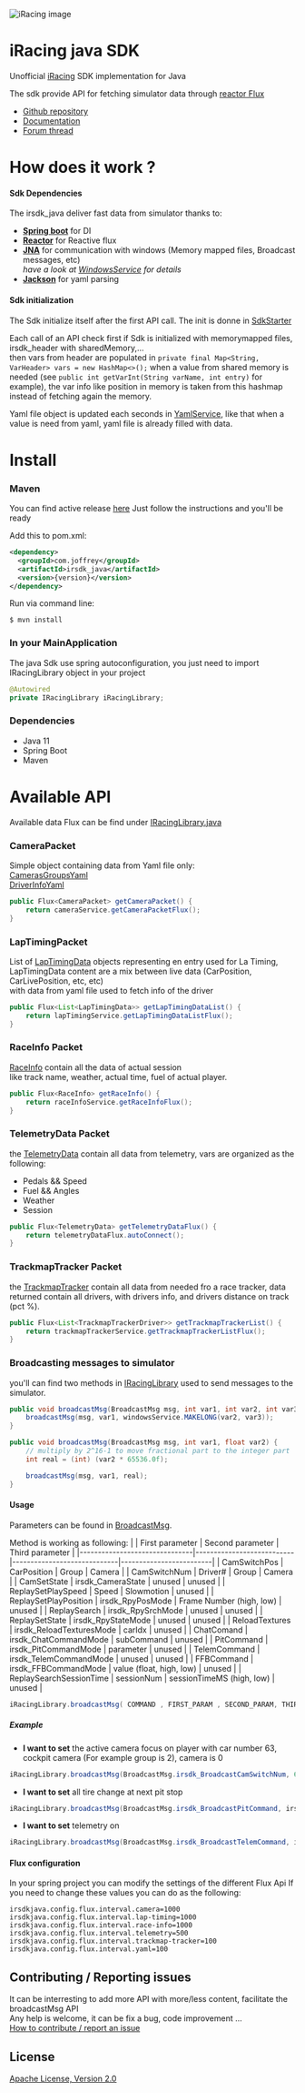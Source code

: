![iRacing image](https://www.jayski.com/wp-content/uploads/sites/31/2020/03/14/iRacing.png)

# iRacing java SDK  
Unofficial [iRacing](https://www.iracing.com/) SDK implementation for Java

The sdk provide API for fetching simulator data through [reactor Flux](https://projectreactor.io/) 

* [Github repository](https://github.com/JBonifay/irsdk_java)  
* [Documentation](https://jbonifay.github.io/irsdk_java/)  
* [Forum thread](https://members.iracing.com/jforum/posts/list/3749393.page#12148089)  

# How does it work ?
#### Sdk Dependencies
The irsdk_java deliver fast data from simulator thanks to:
- **[Spring boot](https://spring.io/)** for DI
- **[Reactor](reactor.io)** for Reactive flux
- **[JNA](https://github.com/java-native-access/jna)** for communication with windows (Memory mapped files, Broadcast messages, etc)  
_have a look at [WindowsService](https://github.com/JBonifay/irsdk_java/blob/master/src/main/java/com/joffrey/irsdkjava/windows/WindowsService.java) for details_
- **[Jackson](https://github.com/FasterXML/jackson)** for yaml parsing

#### Sdk initialization
The Sdk initialize itself after the first API call.
The init is donne in [SdkStarter](https://github.com/JBonifay/irsdk_java/blob/master/src/main/java/com/joffrey/irsdkjava/model/SdkStarter.java)  

Each call of an API check first if Sdk is initialized with memorymapped files, irsdk_header with sharedMemory,...  
then vars from header are populated in `private final Map<String, VarHeader> vars = new HashMap<>();`
when a value from shared memory is needed (see `public int getVarInt(String varName, int entry)` for example), the var info like position in memory is taken from this hashmap instead of fetching again the memory.

Yaml file object is updated each seconds in [YamlService](https://github.com/JBonifay/irsdk_java/blob/master/src/main/java/com/joffrey/irsdkjava/yaml/YamlService.java),
like that when a value is need from yaml, yaml file is already filled with data.

# Install
### Maven
You can find active release [here](https://github.com/JBonifay/irsdk_java/packages/449562)
Just follow the instructions and you'll be ready

Add this to pom.xml:
```xml
<dependency>
  <groupId>com.joffrey</groupId>
  <artifactId>irsdk_java</artifactId>
  <version>{version}</version>
</dependency>
```

Run via command line:
```
$ mvn install
```

### In your MainApplication
The java Sdk use spring autoconfiguration, you just need to import IRacingLibrary object in your project 

```java
@Autowired
private IRacingLibrary iRacingLibrary;
``` 


### Dependencies  
- Java 11  
- Spring Boot  
- Maven  


# Available API  
Available data Flux can be find under [IRacingLibrary.java](https://github.com/JBonifay/irsdk_java/blob/master/src/main/java/com/joffrey/irsdkjava/IRacingLibrary.java)

### CameraPacket
Simple object containing data from Yaml file only:  
[CamerasGroupsYaml](https://github.com/JBonifay/irsdk_java/blob/master/src/main/java/com/joffrey/irsdkjava/yaml/irsdkyaml/CamerasGroupsYaml.java)  
[DriverInfoYaml](https://github.com/JBonifay/irsdk_java/blob/master/src/main/java/com/joffrey/irsdkjava/yaml/irsdkyaml/DriverInfoYaml.java)  

```java
public Flux<CameraPacket> getCameraPacket() {
    return cameraService.getCameraPacketFlux();
}
```


### LapTimingPacket
List of [LapTimingData](https://github.com/JBonifay/irsdk_java/blob/master/src/main/java/com/joffrey/irsdkjava/laptiming/model/LapTimingData.java) objects representing en entry used for La Timing,  
LapTimingData content are a mix between live data (CarPosition, CarLivePosition, etc, etc)  
with data from yaml file used to fetch info of the driver 
```java
public Flux<List<LapTimingData>> getLapTimingDataList() {
    return lapTimingService.getLapTimingDataListFlux();
}
```


### RaceInfo Packet
[RaceInfo](https://github.com/JBonifay/irsdk_java/blob/master/src/main/java/com/joffrey/irsdkjava/raceinfo/model/RaceInfo.java) contain all the data of actual session  
like track name, weather, actual time, fuel of actual player.

```java
public Flux<RaceInfo> getRaceInfo() {
    return raceInfoService.getRaceInfoFlux();
}
```


### TelemetryData Packet
the [TelemetryData](https://github.com/JBonifay/irsdk_java/blob/master/src/main/java/com/joffrey/irsdkjava/telemetry/model/TelemetryData.java) contain all data from telemetry,  vars are organized as the following:  
- Pedals && Speed  
- Fuel && Angles  
- Weather  
- Session  
```java
public Flux<TelemetryData> getTelemetryDataFlux() {
    return telemetryDataFlux.autoConnect();
}
```

### TrackmapTracker Packet
the [TrackmapTracker](https://github.com/JBonifay/irsdk_java/blob/master/src/main/java/com/joffrey/irsdkjava/trackmaptracker/model/TrackmapTrackerDriver.java) contain all data from needed fro a race tracker, data returned contain all drivers, with drivers info, and drivers distance on track (pct %).
```java
public Flux<List<TrackmapTrackerDriver>> getTrackmapTrackerList() {
    return trackmapTrackerService.getTrackmapTrackerListFlux();
}
```

### Broadcasting messages to simulator
you'll can find two methods in [IRacingLibrary](https://github.com/JBonifay/irsdk_java/blob/master/src/main/java/com/joffrey/irsdkjava/IRacingLibrary.java) used to send messages to the simulator.
```java
public void broadcastMsg(BroadcastMsg msg, int var1, int var2, int var3) {
    broadcastMsg(msg, var1, windowsService.MAKELONG(var2, var3));
}

public void broadcastMsg(BroadcastMsg msg, int var1, float var2) {
    // multiply by 2^16-1 to move fractional part to the integer part
    int real = (int) (var2 * 65536.0f);

    broadcastMsg(msg, var1, real);
}
```

#### Usage
Parameters can be found in [BroadcastMsg](https://github.com/JBonifay/irsdk_java/blob/master/src/main/java/com/joffrey/irsdkjava/model/defines/BroadcastMsg.java).  

Method is working as following:
|                               |       First parameter     |       Second parameter      |     Third parameter     |
|-------------------------------|---------------------------|-----------------------------|-------------------------|
| CamSwitchPos                  | CarPosition         	    | Group      	              | Camera       	        |
| CamSwitchNum                  | Driver#           	    | Group      	              | Camera       	        |
| CamSetState                   | irsdk_CameraState 	    | unused     	              | unused       	        |
| ReplaySetPlaySpeed            | Speed             	    | Slowmotion 	              | unused       	        |
| ReplaySetPlayPosition         | irsdk_RpyPosMode    	    | Frame Number (high, low)    | unused       	        |
| ReplaySearch                  | irsdk_RpySrchMode    	    | unused                      | unused       	        |
| ReplaySetState                | irsdk_RpyStateMode   	    | unused                      | unused       	        |
| ReloadTextures                | irsdk_ReloadTexturesMode  | carIdx                      | unused       	        |
| ChatComand                    | irsdk_ChatCommandMode     | subCommand                  | unused       	        |
| PitCommand                    | irsdk_PitCommandMode      | parameter                   | unused       	        |
| TelemCommand                  | irsdk_TelemCommandMode    | unused                      | unused       	        |
| FFBCommand                    | irsdk_FFBCommandMode      | value (float, high, low)    | unused       	        |
| ReplaySearchSessionTime       | sessionNum                | sessionTimeMS (high, low)   | unused       	        |

```java
iRacingLibrary.broadcastMsg( COMMAND , FIRST_PARAM , SECOND_PARAM, THIRD_PARAM);
```

##### Example
- **I want to set** the active camera focus on player with car number 63, cockpit camera (For example group is 2), camera is 0 
```java
iRacingLibrary.broadcastMsg(BroadcastMsg.irsdk_BroadcastCamSwitchNum, 63, 2, 0);
```
- **I want to set** all tire change at next pit stop 
```java
iRacingLibrary.broadcastMsg(BroadcastMsg.irsdk_BroadcastPitCommand, irsdk_PitCommand_ClearTires, 0, 0);
```

- **I want to set** telemetry on 
```java
iRacingLibrary.broadcastMsg(BroadcastMsg.irsdk_BroadcastTelemCommand, irsdk_TelemCommand_Start, 0, 0);
```

#### Flux configuration
     
In your spring project you can modify the settings of the different Flux Api
If you need to change these values you can do as the following:
```properties
irsdkjava.config.flux.interval.camera=1000
irsdkjava.config.flux.interval.lap-timing=1000
irsdkjava.config.flux.interval.race-info=1000
irsdkjava.config.flux.interval.telemetry=500
irsdkjava.config.flux.interval.trackmap-tracker=100
irsdkjava.config.flux.interval.yaml=100
```  

## Contributing / Reporting issues
It can be interresting to add more API with more/less content, facilitate the broadcastMsg API  
Any help is welcome, it can be fix a bug, code improvement ...   
[How to contribute / report an issue](CONTRIBUTING.md)

## License
[Apache License, Version 2.0](http://www.apache.org/licenses/LICENSE-2.0.html)
